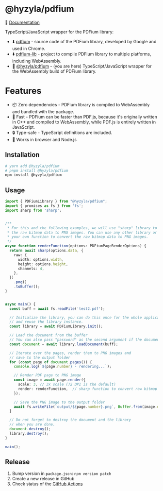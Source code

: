 # @hyzyla/pdfium

📃 [Documentation](https://pdfium.js.org/docs/intro)

TypeScript/JavaScript wrapper for the PDFium library:

- ⬇️ [pdfium](https://pdfium.googlesource.com/pdfium/) - source code of the PDFium library, developed by Google and used in Chrome.
- ⬇️ [pdfium-lib](https://github.com/paulocoutinhox/pdfium-lib) - project to compile PDFium library to multiple platforms, including WebAssembly.
- 📍 [@hyzyla/pdfium](https://github.com/hyzyla/pdfium) - (you are here)
 TypeScript/JavaScript wrapper for the WebAssembly build of PDFium library.

# Features
-  📦 Zero dependencies - PDFium library is compiled to WebAssembly and bundled with the package.
- 🚀 Fast - PDFium can be faster than PDF.js, because it's originally written in C++ and compiled to WebAssembly, while PDF.js is entirely written in JavaScript.
- 🔒 Type-safe - TypeScript definitions are included.
- 🗼 Works in browser and Node.js

## Installation

```sh
# yarn add @hyzyla/pdfium
# pnpm install @hyzyla/pdfium
npm install @hyzyla/pdfium
```

## Usage

```ts
import { PDFiumLibrary } from "@hyzyla/pdfium";
import { promises as fs } from 'fs';
import sharp from 'sharp';


/**
 * For this and the following examples, we will use "sharp" library to convert
 * the raw bitmap data to PNG images. You can use any other library or write
 * your own function to convert the raw bitmap data to PNG images.
 */
async function renderFunction(options: PDFiumPageRenderOptions) {
  return await sharp(options.data, {
    raw: {
      width: options.width,
      height: options.height,
      channels: 4,
    },
  })
    .png()
    .toBuffer();
}


async main() {
  const buff = await fs.readFile('test2.pdf');

  // Initialize the library, you can do this once for the whole application
  // and reuse the library instance.
  const library = await PDFiumLibrary.init();

  // Load the document from the buffer
  // You can also pass "password" as the second argument if the document is encrypted.
  const document = await library.loadDocument(buff);

  // Iterate over the pages, render them to PNG images and
  // save to the output folder
  for (const page of document.pages()) {
    console.log(`${page.number} - rendering...`);

    // Render PDF page to PNG image
    const image = await page.render({
      scale: 3, // 3x scale (72 DPI is the default)
      render: renderFunction,  // sharp function to convert raw bitmap data to PNG
    });

    // Save the PNG image to the output folder
    await fs.writeFile(`output/${page.number}.png`, Buffer.from(image.data));
  }

  // Do not forget to destroy the document and the library
  // when you are done.
  document.destroy();
  library.destroy();
}

main();
```

## Release

1. Bump version in `package.json`: `npm version patch`
2. Create a new release in GitHub
3. Check status of the [GitHub Actions](https://github.com/hyzyla/pdfium/actions)
